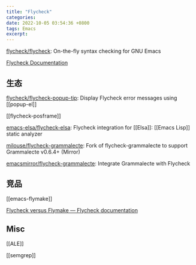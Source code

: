 ```yaml
---
title: "Flycheck"
categories: 
date: 2022-10-05 03:54:36 +0800
tags: Emacs
excerpt: 
---
```


[flycheck/flycheck](https://github.com/flycheck/flycheck): On-the-fly syntax checking for GNU Emacs

[Flycheck Documentation](https://www.flycheck.org/en/latest/)


## 生态

[flycheck/flycheck-popup-tip](https://github.com/flycheck/flycheck-popup-tip): Display Flycheck error messages using [[popup-el]]

[[flycheck-posframe]]


[emacs-elsa/flycheck-elsa](https://github.com/emacs-elsa/flycheck-elsa): Flycheck integration for [[Elsa]]: [[Emacs Lisp]] static analyzer

[milouse/flycheck-grammalecte](https://github.com/milouse/flycheck-grammalecte): Fork of flycheck-grammalecte to support Grammalecte v0.6.4+ (Mirror)

[emacsmirror/flycheck-grammalecte](https://github.com/emacsmirror/flycheck-grammalecte): Integrate Grammalecte with Flycheck








## 竞品

[[emacs-flymake]]

[Flycheck versus Flymake — Flycheck documentation](https://www.flycheck.org/en/latest/user/flycheck-versus-flymake.html)


## Misc

[[ALE]]

[[semgrep]]

